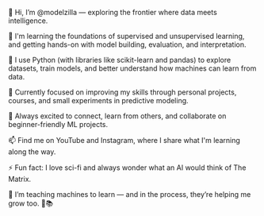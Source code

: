 👋 Hi, I’m @modelzilla — exploring the frontier where data meets intelligence.

🧠 I'm learning the foundations of supervised and unsupervised learning, and getting hands-on with model building, evaluation, and interpretation.

🐍 I use Python (with libraries like scikit-learn and pandas) to explore datasets, train models, and better understand how machines can learn from data.

🌱 Currently focused on improving my skills through personal projects, courses, and small experiments in predictive modeling.

🤝 Always excited to connect, learn from others, and collaborate on beginner-friendly ML projects.

📫 Find me on YouTube and Instagram, where I share what I'm learning along the way.

⚡ Fun fact: I love sci-fi and always wonder what an AI would think of The Matrix.

🔁 I’m teaching machines to learn — and in the process, they’re helping me grow too. 🤖📚
